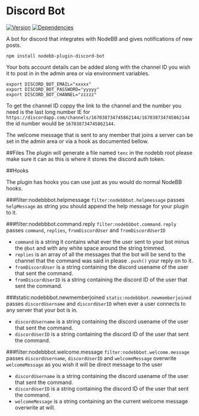 # Discord Bot
[![Version](https://img.shields.io/npm/v/nodebb-plugin-discord-bot.svg)](https://www.npmjs.com/package/nodebb-plugin-discord-bot)
[![Dependencies](https://david-dm.org/lewismcmahon/nodebb-plugin-discord-bot.svg)](https://david-dm.org/lewismcmahon/nodebb-plugin-discord-bot)

A bot for discord that integrates with NodeBB and gives notifications of new posts.

`npm install nodebb-plugin-discord-bot`

Your bots account details can be added along with the channel ID you wish it to post in in the admin area or via environment variables.
```
export DISCORD_BOT_EMAIL="xxxxx"
export DISCORD_BOT_PASSWORD="yyyyy"
export DISCORD_BOT_CHANNEL="zzzzz"
```

To get the channel ID coppy the link to the channel and the number you need is the last long number IE for
`https://discordapp.com/channels/167038734745862144/167038734745862144` the id number would be `167038734745862144`.

The welcome message that is sent to any member that joins a server can be set in the admin area or via a hook as documented bellow.

##Files
The plugin will generate a  file named `tenc` in the nodebb root please make sure it can as this is where it stores the discord auth token.

##Hooks

The plugin has hooks you can use just as you would do normal NodeBB hooks.

###filter:nodebbbot.helpmessage
`filter:nodebbbot.helpmessage` passes `helpMessage` as string you should append the help message for your plugin to it.

###filter:nodebbbot.command.reply
`filter:nodebbbot.command.reply` passes `command`, `replies`, `fromDiscordUser` and `fromDiscordUserID`
* `command` is a string it contains what ever the user sent to your bot minus the `@bot` and with any white space around the string trimmed.
* `replies` is an array of all the messages that the bot will be send to the channel that the command was said in please `.push()` your reply on to it.
* `fromDiscordUser` is a string containing the discord usename of the user that sent the command.
* `fromDiscordUserID` is a string containing the discord ID of the user that sent the command.

###static:nodebbbot.newmemberjoined
`static:nodebbbot.newmemberjoined` passes `discordUsername` and `discordUserID` when ever a user connects to any server that your bot is in.
* `discordUsername` is a string containing the discord usename of the user that sent the command.
* `discordUserID` is a string containing the discord ID of the user that sent the command.

###filter:nodebbbot.welcome.message
`filter:nodebbbot.welcome.message` passes `discordUsername`, `discordUserID` and `welcomeMessage` overwrite `welcomeMessage` as you wish it will be direct message to the user
* `discordUsername` is a string containing the discord usename of the user that sent the command.
* `discordUserID` is a string containing the discord ID of the user that sent the command.
* `welcomeMessage`  is a string containing an the current welcome message overwrite at will.

